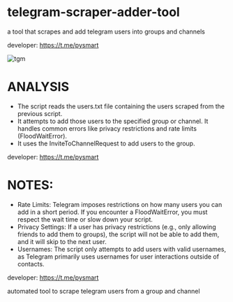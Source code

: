# telegram-scraper-adder-tool
a tool that scrapes and add telegram users into groups and channels

developer: https://t.me/pysmart

![tgm](https://github.com/user-attachments/assets/2b433cd1-3dd9-4ab7-b9e6-0ded7aafa5c2)


# ANALYSIS
- The script reads the users.txt file containing the users scraped from the previous script.
- It attempts to add those users to the specified group or channel. It handles common errors like privacy restrictions and rate limits (FloodWaitError).
- It uses the InviteToChannelRequest to add users to the group.

developer: https://t.me/pysmart

# NOTES:
- Rate Limits: Telegram imposes restrictions on how many users you can add in a short period. If you encounter a FloodWaitError, you must respect the wait time or slow down your script.
- Privacy Settings: If a user has privacy restrictions (e.g., only allowing friends to add them to groups), the script will not be able to add them, and it will skip to the next user.
- Usernames: The script only attempts to add users with valid usernames, as Telegram primarily uses usernames for user interactions outside of contacts.

developer: https://t.me/pysmart
 
automated tool to scrape telegram users from a group and channel
